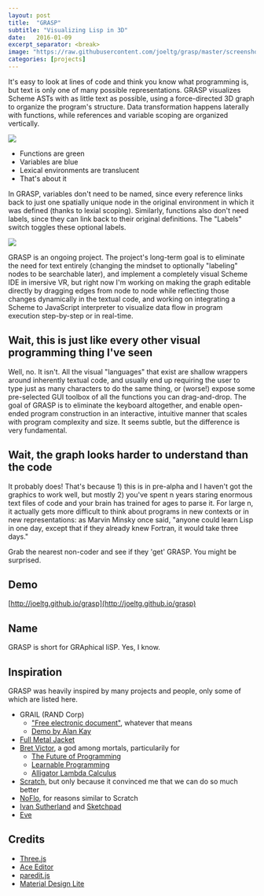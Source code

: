 ```yaml
---
layout: post
title:  "GRASP"
subtitle: "Visualizing Lisp in 3D"
date:   2016-01-09
excerpt_separator: <break>
image: "https://raw.githubusercontent.com/joeltg/grasp/master/screenshots/1.png"
categories: [projects]
---
```


It's easy to look at lines of code and think you know what programming is, but text is only one of many possible representations. GRASP visualizes Scheme ASTs with as little text as possible, using a force-directed 3D graph to organize the program's structure. <break> Data transformation happens laterally with functions, while references and variable scoping are organized vertically.

![](https://raw.githubusercontent.com/joeltg/grasp/master/screenshots/0.png)

- Functions are green
- Variables are blue
- Lexical environments are translucent
- That's about it

In GRASP, variables don't need to be named, since every reference links back to just one spatially unique node in the original environment in which it was defined (thanks to lexial scoping). Similarly, functions also don't need labels, since they can link back to their original definitions. The "Labels" switch toggles these optional labels.

![](https://raw.githubusercontent.com/joeltg/grasp/master/screenshots/1.png)

GRASP is an ongoing project. The project's long-term goal is to eliminate the need for text entirely (changing the mindset to optionally "labeling" nodes to be searchable later), and implement a completely visual Scheme IDE in imersive VR, but right now I'm working on making the graph editable directly by dragging edges from node to node while reflecting those changes dynamically in the textual code, and working on integrating a Scheme to JavaScript interpreter to visualize data flow in program execution step-by-step or in real-time.

## Wait, this is just like every other visual programming thing I've seen
Well, no. It isn't.
All the visual "languages" that exist are shallow wrappers around inherently textual code, and usually end up requiring the user to type just as many characters to do the same thing, or (worse!) expose some pre-selected GUI toolbox of all the functions you can drag-and-drop. The goal of GRASP is to eliminate the keyboard altogether, and enable open-ended program construction in an interactive, intuitive manner that scales with program complexity and size. It seems subtle, but the difference is very fundamental.

## Wait, the graph looks harder to understand than the code
It probably does! That's because 1) this is in pre-alpha and I haven't got the graphics to work well, but mostly 2) you've spent n years staring enormous text files of code and your brain has trained for ages to parse it. For large n, it actually gets more difficult to think about programs in new contexts or in new representations: as Marvin Minsky once said, "anyone could learn Lisp in one day, except that if they already knew Fortran, it would take three days."

Grab the nearest non-coder and see if they 'get' GRASP. You might be surprised.

## Demo
[http://joeltg.github.io/grasp](http://joeltg.github.io/grasp)

## Name
GRASP is short for GRAphical liSP. Yes, I know.

## Inspiration
GRASP was heavily inspired by many projects and people, only some of which are listed here.

- GRAIL (RAND Corp)
  - ["Free electronic document"](http://www.rand.org/pubs/research_memoranda/RM5999.html), whatever that means
  - [Demo by Alan Kay](https://www.youtube.com/watch?v=QQhVQ1UG6aM)
- [Full Metal Jacket](http://web.onetel.net.uk/~hibou/fmj/FMJ.html)
- [Bret Victor](http://worrydream.com), a god among mortals, particularily for
  - [The Future of Programming](https://vimeo.com/71278954)
  - [Learnable Programming](http://worrydream.com/#!/LearnableProgramming)
  - [Alligator Lambda Calculus](http://worrydream.com/#!/AlligatorEggs)
- [Scratch](https://scratch.mit.edu/), but only because it convinced me that we can do so much better
- [NoFlo](http://noflojs.org/), for reasons similar to Scratch
- [Ivan Sutherland](https://en.wikipedia.org/wiki/Ivan_Sutherland) and [Sketchpad](https://en.wikipedia.org/wiki/Sketchpad)
- [Eve](http://eve-lang.com/)

## Credits
- [Three.js](https://github.com/mrdoob/three.js/)
- [Ace Editor](https://github.com/ajaxorg/ace)
- [paredit.js](https://github.com/rksm/paredit.js)
- [Material Design Lite](https://github.com/google/material-design-lite)